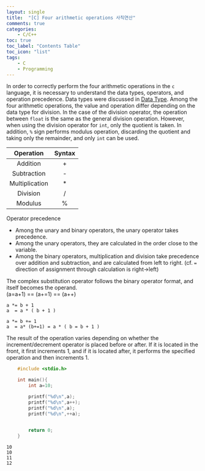 ```yaml
---
layout: single
title:  "[C] Four arithmetic operations 사칙연산"
comments: true
categories:
    - C/C++
toc: true
toc_label: "Contents Table"
toc_icon: "list"
tags: 
    - C
    - Programming
---
```



In order to correctly perform the four arithmetic operations in the `c` language, it is necessary to understand the data types, operators, and operation precedence. Data types were discussed in [Data Type][Data Type]. Among the four arithmetic operations, the value and operation differ depending on the data type for division. In the case of the division operator, the operation between `float` is the same as the general division operation. However, when using the division operator for `int`, only the quotient is taken. In addition, `%` sign performs modulus operation, discarding the quotient and taking only the remainder, and only `int` can be used.



|Operation | Syntax |
|:---:   |:---:   | 
|Addition | +    |
|Subtraction| -     |
| Multiplication | * |
| Division | /      |
| Modulus | %       |



Operator precedence 
- Among the unary and binary operators, the unary operator takes precedence. 
- Among the unary operators, they are calculated in the order close to the variable.
- Among the binary operators, multiplication and division take precedence over addition and subtraction, and are calculated from left to right.
    (cf. `=` direction of assignment through calculation is right->left)



The complex substitution operator follows the binary operator format, and itself becomes the operand.    
(a=a+1) == (a+=1) == (a++)



```
a *= b + 1 
a  = a * ( b + 1 )

a *= b += 1 
a  = a* (b+=1) = a * ( b = b + 1 )
```


The result of the operation varies depending on whether the increment/decrement operator is placed before or after. If it is located in the front, it first increments 1, and if it is located after, it performs the specified operation and then increments 1.  



```c
    #include <stdio.h>

    int main(){
        int a=10;

        printf("%d\n",a);
        printf("%d\n",a++);
        printf("%d\n",a);
        printf("%d\n",++a);
        

        return 0;
    }


```


```
10
10
11
12

```




[Data Type]: https://mbyun1420.github.io/b-data-type/